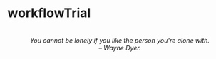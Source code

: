 # workflowTrial
<!-- QUOTE:START -->
<p align="center"><br><i>You cannot be lonely if you like the person you're alone with.</i><br><i>– Wayne Dyer.</i><br></p>
<!-- QUOTE:END -->

